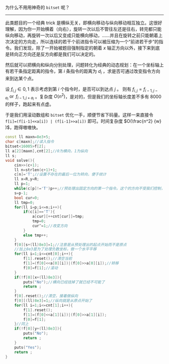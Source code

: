 为什么不用用神奇的 `bitset` 呢？

-----

此类题目的一个经典 trick 是横纵无关，即横向移动与纵向移动相互独立。这很好理解，因为你一开始横着（向右），旋转一次以后不管往左还是往右，转完都只能纵向移动，再旋转一次以后又变成只能横向移动，……并且在旋转之前只能朝着上次决定的方向走，所以连续的若干个前进指令可以被压缩为一个“前进若干步”的指令。我们发现，除了一开始被题目强制指定的朝着 $x$ 轴正方向以外，接下来到底是转向正方向还是反方向都是我们可以决定的。

然后就可以把横向和纵向分别处理，问题转化为经典的动态规划：在一个坐标轴上有若干条指定距离的指令，第 $i$ 条指令的距离为 $d_i$ ，求是否可通过改变指令方向来到达某个点。

设 $f_{i,j} ∈ {0,1}$ 表示考虑到第 $i$ 个指令时，是否可以到达点 $j$ 。 则有 $f_{i,j}=f_{i-1,j-a_i}\  \operatorname{or}\  f_{i-1,j+a_i}$ 。复杂度 $O(n^2)$，是对的，但是我们的坐标轴长度差不多有 $8000$ 的样子，跑起来有点虚。

于是我们用滚动数组和 `bitset` 优化一手，顺便节省下码量。这样一来直接令 `f[i]=(f[i-1]<<a[i]) | (f[i-1]>>a[i])` 即可。时间复杂度 $O(\frac{n^2} {w} )$，跑得嗷嗷快。

```cpp
const ll maxn=8e3+5;
char c[maxn];//读入指令
bitset<16005>f[2];
ll a[2][maxn],cnt[2];//0为横向，1为纵向
ll s;
void solve(){
	cin>>(c+1);
	ll n=strlen(c+1)+1;
	c[n]='T';//设置不存在的最后一位为转向，便于统计
	ll x=R,y=R;
	ll p=1;
	while(c[p]!='T')p++;//预处理出固定方向的第一个指令。这个的方向不受我们控制，所以要特判。（其实后面的操作取个反就行了，影响不大）
	s=p-1;
	bool cur=0;
	ll tmp=0;
	for(ll i=p;i<=n;i++){
		if(c[i]=='T'){
			a[cur][++cnt[cur]]=tmp;
			tmp=0;
			cur^=1;//改变方向
		}
		else tmp++;
	}
	f[0][s+(ll)8e3]=1;//注意是从预处理出的起点开始而不是原点
    //加上8e3是为了处理负数坐标，做一个水平平移
	for(ll i=1;i<=cnt[0];i++){
		f[1].reset();//清空当前
		f[1]=(f[0]<<a[0][i])|(f[0]>>a[0][i]);//转移
		f[0]=f[1];//滚动
	}
	if(!f[0][x+(ll)8e3]){
		puts("No");//横向已经挂掉了就已经不可能了
		return ;
	}
	f[0].reset();//清空，接着做纵向
	f[0][(ll)8e3]=1;//纵向就是从原点开始了
	for(ll i=1;i<=cnt[1];i++){
		f[1].reset();
		f[1]=(f[0]<<a[1][i])|(f[0]>>a[1][i]);
		f[0]=f[1];
	}//同上
	if(!f[0][y+(ll)8e3]){
		puts("No");
		return ;
	}
	puts("Yes");
	return ;
}
```

